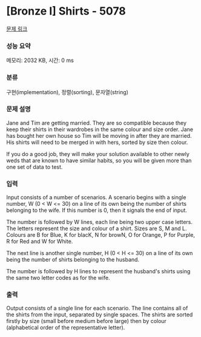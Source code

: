 # [Bronze I] Shirts - 5078 

[문제 링크](https://www.acmicpc.net/problem/5078) 

### 성능 요약

메모리: 2032 KB, 시간: 0 ms

### 분류

구현(implementation), 정렬(sorting), 문자열(string)

### 문제 설명

<p>Jane and Tim are getting married. They are so compatible because they keep their shirts in their wardrobes in the same colour and size order. Jane has bought her own house so Tim will be moving in after they are married. His shirts will need to be merged in with hers, sorted by size then colour.</p>

<p>If you do a good job, they will make your solution available to other newly weds that are known to have similar habits, so you will be given more than one set of data to test.</p>

### 입력 

 <p>Input consists of a number of scenarios. A scenario begins with a single number, W (0 < W <= 30) on a line of its own being the number of shirts belonging to the wife. If this number is 0, then it signals the end of input.</p>

<p>The number is followed by W lines, each line being two upper case letters. The letters represent the size and colour of a shirt. Sizes are S, M and L. Colours are B for Blue, K for blacK, N for browN, O for Orange, P for Purple, R for Red and W for White.</p>

<p>The next line is another single number, H (0 < H <= 30) on a line of its own being the number of shirts belonging to the husband.</p>

<p>The number is followed by H lines to represent the husband's shirts using the same two letter codes as for the wife.</p>

### 출력 

 <p>Output consists of a single line for each scenario. The line contains all of the shirts from the input, separated by single spaces. The shirts are sorted firstly by size (small before medium before large) then by colour (alphabetical order of the representative letter).</p>

